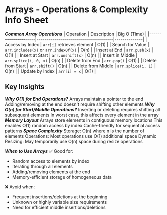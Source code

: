 # Arrays - Operations & Complexity Info Sheet

**_Common Array Operations_**
| Operation | Description | Big O (Time) |
|---------------------|--------------------------------------|--------------|
| Access by Index | `arr[i]` retrieves element | O(1) |
| Search for Value | `arr.includes(x)` or `arr.indexOf(x)` | O(n) |
| Insert at End | `arr.push(x)` | O(1) |
| Insert at Start | `arr.unshift(x)` | O(n) |
| Insert in Middle | `arr.splice(i, 0, x)` | O(n) |
| Delete from End | `arr.pop()` | O(1) |
| Delete from Start | `arr.shift()` | O(n) |
| Delete from Middle | `arr.splice(i, 1)` | O(n) |
| Update by Index | `arr[i] = x` | O(1) |

## Key Insights

**_Why O(1) for End Operations?_**
Arrays maintain a pointer to the end
Adding/removing at the end doesn't require shifting other elements
**_Why O(n) for Start/Middle Operations?_**
Inserting or deleting requires shifting all subsequent elements
In worst case, this affects every element in the array
**_Memory Layout_**
Arrays store elements in contiguous memory locations
This enables O(1) random access by index
Cache-friendly for sequential access patterns
**_Space Complexity_**
Storage: O(n) where n is the number of elements
Operations: Most operations use O(1) additional space
Dynamic Resizing: May temporarily use O(n) space during resize operations

**_When to Use Arrays_**
✅ Good for:

- Random access to elements by index
- Iterating through all elements
- Adding/removing elements at the end
- Memory-efficient storage of homogeneous data

❌ Avoid when:

- Frequent insertions/deletions at the beginning
- Unknown or highly variable size requirements
- Need for efficient middle insertions/deletions
